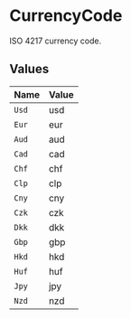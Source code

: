 # CurrencyCode

ISO 4217 currency code.


## Values

| Name  | Value |
| ----- | ----- |
| `Usd` | usd   |
| `Eur` | eur   |
| `Aud` | aud   |
| `Cad` | cad   |
| `Chf` | chf   |
| `Clp` | clp   |
| `Cny` | cny   |
| `Czk` | czk   |
| `Dkk` | dkk   |
| `Gbp` | gbp   |
| `Hkd` | hkd   |
| `Huf` | huf   |
| `Jpy` | jpy   |
| `Nzd` | nzd   |